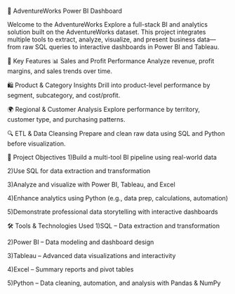 🚴 AdventureWorks Power BI Dashboard

Welcome to the AdventureWorks 
Explore a full-stack BI and analytics solution built on the AdventureWorks dataset. This project integrates multiple tools to extract, analyze, visualize, and present business data—from raw SQL queries to interactive dashboards in Power BI and Tableau.


🌟 Key Features
📊 Sales and Profit Performance
Analyze revenue, profit margins, and sales trends over time.

🛍️ Product & Category Insights
Drill into product-level performance by segment, subcategory, and cost/profit.

🌍 Regional & Customer Analysis
Explore performance by territory, customer type, and purchasing patterns.

🔍 ETL & Data Cleansing
Prepare and clean raw data using SQL and Python before visualization.

💼 Project Objectives
  1)Build a multi-tool BI pipeline using real-world data

  2)Use SQL for data extraction and transformation

  3)Analyze and visualize with Power BI, Tableau, and Excel

  4)Enhance analytics using Python (e.g., data prep, calculations, automation)

  5)Demonstrate professional data storytelling with interactive dashboards


🛠 Tools & Technologies Used
  1)SQL – Data extraction and transformation

  2)Power BI – Data modeling and dashboard design

  3)Tableau – Advanced data visualizations and interactivity

  4)Excel – Summary reports and pivot tables

  5)Python – Data cleaning, automation, and analysis with Pandas & NumPy

